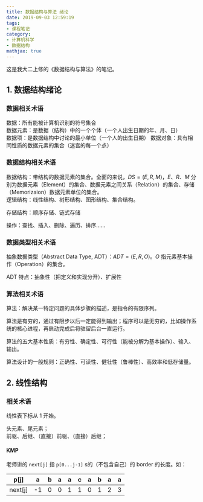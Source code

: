 ```yaml
---
title: 数据结构与算法 绪论
date: 2019-09-03 12:59:19
tags:
- 课程笔记
category:
- 计算机科学
- 数据结构
mathjax: true
---
```


这是我大二上修的《数据结构与算法》的笔记。

## 1. 数据结构绪论

### 数据相关术语

数据：所有能被计算机识别的符号集合  
数据元素：是数据（结构）中的一个个体（一个人出生日期的年、月、日）  
数据项：是数据结构中讨论的最小单位（一个人的出生日期）
数据对象：具有相同性质的数据元素的集合（迷宫的每一个点）

### 数据结构相关术语

数据结构：带结构的数据元素的集合。全面的来说，$DS = (E, R, M)$，$E$、$R$、$M$ 分别为数据元素（Element）的集合、数据元素之间关系（Relation）的集合、存储（Memorizaion）数据元素单位的集合。  
逻辑结构：线性结构、树形结构、图形结构、集合结构。

存储结构：顺序存储、链式存储

操作：查找、插入、删除、遍历、排序……

### 数据类型相关术语

抽象数据类型（Abstract Data Type, ADT）：$ADT=(E,R,O)$。$O$ 指元素基本操作（Operation）的集合。

ADT 特点：抽象性（把定义和实现分开）、扩展性

### 算法相关术语

算法：解决某一特定问题的具体步骤的描述，是指令的有限序列。

算法是有穷的，通过有限步以后一定能得到输出；程序可以是无穷的，比如操作系统的核心进程，再启动完成后将驻留后台一直运行。

算法的五大基本性质：有穷性、确定性、可行性（能被分解为基本操作）、输入、输出。

算法设计的一般规则：正确性、可读性、健壮性（鲁棒性）、高效率和低存储量。  

## 2. 线性结构

### 相关术语

线性表下标从 1 开始。

头元素、尾元素；  
前驱、后继、（直接）前驱、（直接）后继；

#### KMP 

老师讲的 `next[j]` 指 `p[0...j-1]` s的（不包含自己）的 border 的长度。如：

p[j]|a|b|a|a|c|a|b|a|a
-|-|-|-|-|-|-|-|-|-
next[j]|-1|0|0|1|1|0|1|2|3
